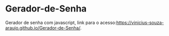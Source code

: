# Gerador-de-Senha
Gerador de senha com javascript, link para o acesso:https://vinicius-souza-araujo.github.io/Gerador-de-Senha/.
